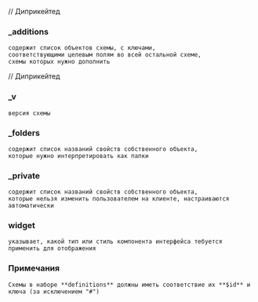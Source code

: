 // Диприкейтед
  ### **_additions**
    содержит список объектов схемы, с ключами,
    соответствующими целевым полям во всей остальной схеме,
    схемы которых нужно дополнить
// Диприкейтед 



  ### **_v**
    версия схемы
  
  ### **_folders**
    содержит список названий свойств собственного объекта,
    которые нужно интерпретировать как папки
    
  ### **_private**
    содержит список названий свойств собственного объекта,
    которые нельзя изменить пользователем на клиенте, настраиваются автоматически

  ### **widget**
    указывает, какой тип или стиль компонента интерфейса тебуется применить для отображения


  ### Примечания
    Схемы в наборе **definitions** должны иметь соответствие их **$id** и ключа (за исключением "#")